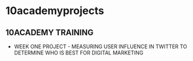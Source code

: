 # 10academyprojects
## 10ACADEMY TRAINING ##
* WEEK ONE PROJECT - MEASURING USER INFLUENCE IN TWITTER TO DETERMINE WHO IS BEST FOR DIGITAL MARKETING
